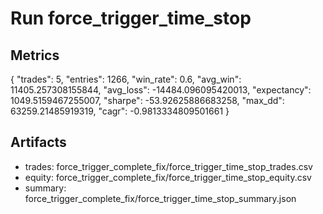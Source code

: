 # Run force_trigger_time_stop

## Metrics
{
  "trades": 5,
  "entries": 1266,
  "win_rate": 0.6,
  "avg_win": 11405.257308155844,
  "avg_loss": -14484.096095420013,
  "expectancy": 1049.5159467255007,
  "sharpe": -53.92625886683258,
  "max_dd": 63259.21485919319,
  "cagr": -0.9813334809501661
}

## Artifacts
- trades: force_trigger_complete_fix/force_trigger_time_stop_trades.csv
- equity: force_trigger_complete_fix/force_trigger_time_stop_equity.csv
- summary: force_trigger_complete_fix/force_trigger_time_stop_summary.json